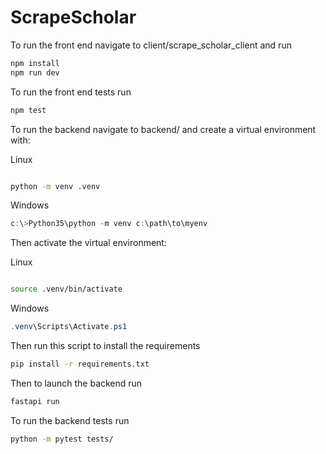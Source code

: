 # ScrapeScholar

To run the front end navigate to client/scrape_scholar_client and run 

```bash
npm install
npm run dev
```
To run the front end tests run
```bash
npm test
```

To run the backend navigate to backend/ and create a virtual environment with:

Linux
```bash

python -m venv .venv
```

Windows
```powershell
c:\>Python35\python -m venv c:\path\to\myenv
```


Then activate the virtual environment:

Linux

```bash

source .venv/bin/activate
```

Windows
```powershell
.venv\Scripts\Activate.ps1
```

Then run this script to install the requirements
```bash
pip install -r requirements.txt
```


Then to launch the backend run
```bash
fastapi run
```

To run the backend tests run
```bash
python -m pytest tests/
```
